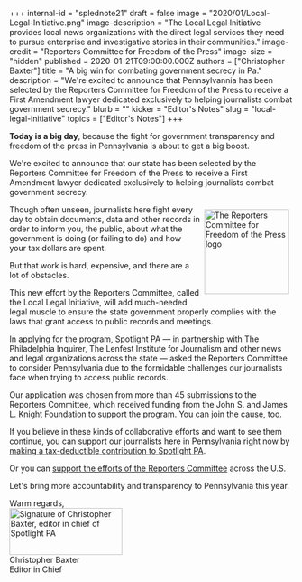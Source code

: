 +++
internal-id = "splednote21"
draft = false
image = "2020/01/Local-Legal-Initiative.png"
image-description = "The Local Legal Initiative provides local news organizations with the direct legal services they need to pursue enterprise and investigative stories in their communities."
image-credit = "Reporters Committee for Freedom of the Press"
image-size = "hidden"
published = 2020-01-21T09:00:00.000Z
authors = ["Christopher Baxter"]
title = "A big win for combating government secrecy in Pa."
description = "We're excited to announce that Pennsylvannia has been selected by the Reporters Committee for Freedom of the Press to receive a First Amendment lawyer dedicated exclusively to helping journalists combat government secrecy."
blurb = ""
kicker = "Editor's Notes"
slug = "local-legal-initiative"
topics = ["Editor's Notes"]
+++

**Today is a big day**, because the fight for government transparency and freedom of the press in Pennsylvania is about to get a big boost.

We're excited to announce that our state has been selected by the Reporters Committee for Freedom of the Press to receive a First Amendment lawyer dedicated exclusively to helping journalists combat government secrecy.

<img src="/img/press-release/local-legal-initiative.png" alt="The Reporters Committee for Freedom of the Press logo" style="float: right; height: 150px; width: 150px; margin: .5rem;">

Though often unseen, journalists here fight every day to obtain documents, data and other records in order to inform you, the public, about what the government is doing (or failing to do) and how your tax dollars are spent.

But that work is hard, expensive, and there are a lot of obstacles.

This new effort by the Reporters Committee, called the Local Legal Initiative, will add much-needed legal muscle to ensure the state government properly complies with the laws that grant access to public records and meetings.

In applying for the program, Spotlight PA — in partnership with The Philadelphia Inquirer, The Lenfest Institute for Journalism and other news and legal organizations across the state — asked the Reporters Committee to consider Pennsylvania due to the formidable challenges our journalists face when trying to access public records.

Our application was chosen from more than 45 submissions to the Reporters Committee, which received funding from the John S. and James L. Knight Foundation to support the program. You can join the cause, too.

If you believe in these kinds of collaborative efforts and want to see them continue, you can support our journalists here in Pennsylvania right now by [making a tax-deductible contribution to Spotlight PA](/donate/).

Or you can [support the efforts of the Reporters Committee](http://www.rcfp.org/donate) across the U.S.

Let's bring more accountability and transparency to Pennsylvania this year.

Warm regards, <br>
<img src="/img/press-release/cbaxter-signature.png" width="200" height="83" alt="Signature of Christopher Baxter, editor in chief of Spotlight PA"><br>
Christopher Baxter <br>
Editor in Chief

